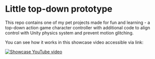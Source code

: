# Little top-down prototype


This repo contains one of my pet projects made for fun and learning - a top-down action game character controller with additional code to align control with Unity physics system and prevent motion glitching.

You can see how it works in this showcase video accessible via link:

[![Showcase YouTube video](https://img.youtube.com/vi/G8uMDTXCjkY/0.jpg)](https://www.youtube.com/watch?v=G8uMDTXCjkY "Showcase YouTube video")
